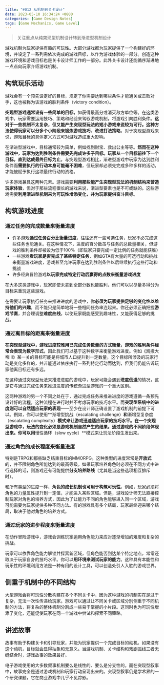 ```yaml
---
title: "#012 从机制到关卡设计"
date: 2023-05-10 16:34:24 +0800
categories: [Game Design Notes]
tags: [Game Mechanics, Game Level]
---
```


> 关注重点从纯突现型机制设计转到渐进型机制设计

游戏机制为玩家提供有趣的可玩性。大部分游戏都为玩家提供了一个构建好的环境，并设定了一系列需依次完成的游戏目标，以作为游戏体验的一部分。创造这种游戏环境和游戏目标也是关卡设计师工作的一部分。此外关卡设计还能循序渐进地一点点向玩家介绍游戏机制。

## 构筑玩乐活动
游戏会有一个预先设定好的目标，规定了你需要达到哪些条件才能通关或击败对手，这也被称为该游戏的胜利条件（victory condition）。

**突现型游戏通常设有一些简单的目标**，如获得最高分或消灭敌方单位等。在这类游戏中，玩家需要运用技巧、策略和经验来驾驭游戏机制，将游戏引向胜利条件。**这对于一些机制不太复杂，但又能产生突现型玩法的短小游戏来说较为可行。这种方法使得玩家可以分多个小阶段来锻炼游戏技巧、改进打法策略**。对于突现型游戏来说，游戏目标的具体定义方式可对游戏造成重大影响。

在渐进型游戏中，目标通常较为简单，例如找到财宝、救出公主等等。**然而在这种游戏中，玩家为达到胜利条件需要先完成许多子目标。玩家从一个目标前往下一个目标，直到达成最终目标为止**。与突现型游戏相比，渐进型游戏中玩家为达到胜利条件而**需要执行的行动本身可能毫不困难**，但玩家却必须先完成多种多样的活动，才能被赋予执行这项最终行动的资格。

许多游戏兼具这两种元素。游戏需要**利用那些能产生突现型玩法的机制结构来营造玩家体验**，但对于那些流程很长的游戏来说，渐进型要素也是不可或缺的。这些游戏需要**利用渐进型机制来为可玩性增添变化，并为玩家提供奋斗目标**。

## 构筑游戏进度
### 通过任务的完成数量来衡量进度
- 许多游戏**通过任务百分比衡量进度**，往往还有一些可选任务，玩家不必完成这些任务也能通关。在这种情况下，进度的百分数虽与任务的总数量相关，但游戏的胜利条件却被设为低于100%（即玩家只要完成一定比例的任务就能获胜）
- 一些游戏**看玩家是否完成了某些特定任务**，例如GTA有大量的可选行动和挑战来衡量游戏进度，游戏甚至允许玩家在达到胜利条件以后继续执行这些行动和挑战
- 许多经典冒险游戏**以玩家完成特定行动后赢得的点数来衡量游戏进度**

在大多这类游戏中，玩家即使未拿到全部分数也能胜利，他们可以以尽量多得分为目标来重玩这些游戏。

在需要让玩家执行任务来推进进度的游戏中，你**必须为玩家提供足够的变化性以维持他们的兴趣**，而不能只是简单地将一些相同任务串连起来。你还必须正确把握**游戏节奏**，并合理调整**难度曲线**，以使玩家既能感受到趣味性，又能获得足够的挑战。

### 通过离目标的距离来衡量进度
**在突现型游戏中，游戏进度较难用已完成任务数量的方式衡量，游戏的胜利条件经常会表现为数字形式**，因此我们可以基于这种数字来衡量游戏进度。例如《凯撒大帝III》某一关的目标可能是将城市人口提升到一定数量。这个目标所涉及的玩家行动是变化多样的，并非能通过依序执行一系列特定行动而达到，但我们仍能告诉玩家他离目标还有多远。

在这种通过突现型玩法来推进进度的游戏中，玩家可能会遇到**进度倒退**的情况，这是它与通过完成任务来推进进度的传统渐进型游戏的一个重大区别。

这两种游戏的另一个不同之处在于，通过完成任务来推进进度的游戏遵循一条预先设计好的流程，这种流程在进行时并不考虑玩家的技巧水平。而**突现型系统中的进度则可以自然适应玩家的表现**——至少在设计师正确设置了游戏机制的前提下可以。例如，你可以使用**渐增型挑战（escalating challenge）**和**渐增型复杂度（escalating complexity）**模式来让游戏迅速适应玩家的技巧水平。在一个突现型游戏中，玩法的变化必须是游戏机制自然产生的结果，通过游戏的不同阶段体现出来。你可以用**慢性循环（slow cycle）**模式来让玩法阶段生发出来。

### 通过角色的成长程度来衡量进度
特别是TRPG和那些缺乏结束目标的MMORPG。这种类型的进度常常是**开放式**的，并不限制角色所能达到的最高等级。如果玩家培养角色时必须在不同方式中进行选择的话，则游戏还有可能提供**分支培养路线**（尤其是当这些选项相互排斥时）。

和所有类型的进度一样，**角色的成长机制也可用于构筑可玩性**。例如，玩家必须将角色的力量属性提升到一定值，才能进入某些区域。但是，游戏设计师无法直接控制玩家对角色的培养方式，因此为了让能力不同的角色能够进入同一个区域，游戏可能需要为玩家提供多种不同方法。有的游戏具有多个结局，玩家最终迎来哪个结局，取决于他对角色的培养方式。

### 通过玩家的进步程度来衡量进度
在动作冒险游戏中，游戏会训练玩家运用角色能力来应对逐渐增加的难度和复杂的挑战。

玩家可以依靠角色能力解锁并探索新区域，但角色能否到达某个特定地点，常常还取决于玩家自身的技巧水平。你可以**用环境来测试玩家的能力**。这种具有本能性和玩乐性的环境利用方法是一种有用的设计工具，可以创造处引人入胜的游戏世界。

## 侧重于机制中的不同结构
大型游戏会将可玩性分散构建在多个不同关卡中，因为这种游戏的机制实在是过于复杂，无法一次性传递给玩家。游戏可以通过让不同关卡或区域分别侧重于不同机制的方法，将复杂的整体机制分割成一些易于掌握的小片段。这同时也为可玩性增添了变化，还能促使玩家在同一个游戏中尝试和探索不同策略。

## 讲述故事
故事有助于构建关卡和引导玩家，并能为玩家提供一个完成目标的动机。如果没有这个动机，目标就会显得抽象和无意义。当游戏机制、关卡结构和戏剧弧线三者无缝结合时，游戏故事的效果最好。

电子游戏使用的大多数叙事机制要么是线性的、要么是分支性的。而在突现型叙事中，故事完全是通过游戏机制和玩家行动呈现出来的。突现型叙事仍是学术界的一个研究课题，它在商业游戏中几乎不见踪影。
